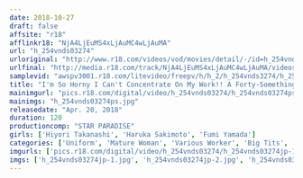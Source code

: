 ```yaml
---
date: 2018-10-27
draft: false
affsite: "r18"
afflinkr18: "NjA4LjEuMS4xLjAuMC4wLjAuMA"
url: "h_254vnds03274"
urloriginal: "http://www.r18.com/videos/vod/movies/detail/-/id=h_254vnds03274"
urlfinal: "http://media.r18.com/track/NjA4LjEuMS4xLjAuMC4wLjAuMA/videos/vod/movies/detail/-/id=h_254vnds03274"
samplevid: "awspv3001.r18.com/litevideo/freepv/h/h_2/h_254vnds3274/h_254vnds3274_dmb_w.mp4"
title: "I'm So Horny I Can't Concentrate On My Work!! A Forty-Something Lady At The Peak Of Lust 3 Hard Working Ladies"
mainimgurl: "pics.r18.com/digital/video/h_254vnds03274/h_254vnds03274ps.jpg"
mainimgs: "h_254vnds03274ps.jpg"
releasedate: "Apr. 20, 2018"
duration: 120
productioncomp: "STAR PARADISE"
girls: ['Hiyori Takanashi', 'Haruka Sakimoto', 'Fumi Yamada']
categories: ['Uniform', 'Mature Woman', 'Various Worker', 'Big Tits', 'Hi-Def']
imgurls: ['pics.r18.com/digital/video/h_254vnds03274/h_254vnds03274jp-1.jpg', 'pics.r18.com/digital/video/h_254vnds03274/h_254vnds03274jp-2.jpg', 'pics.r18.com/digital/video/h_254vnds03274/h_254vnds03274jp-3.jpg', 'pics.r18.com/digital/video/h_254vnds03274/h_254vnds03274jp-4.jpg', 'pics.r18.com/digital/video/h_254vnds03274/h_254vnds03274jp-5.jpg', 'pics.r18.com/digital/video/h_254vnds03274/h_254vnds03274jp-6.jpg', 'pics.r18.com/digital/video/h_254vnds03274/h_254vnds03274jp-7.jpg', 'pics.r18.com/digital/video/h_254vnds03274/h_254vnds03274jp-8.jpg', 'pics.r18.com/digital/video/h_254vnds03274/h_254vnds03274jp-9.jpg', 'pics.r18.com/digital/video/h_254vnds03274/h_254vnds03274jp-10.jpg', 'pics.r18.com/digital/video/h_254vnds03274/h_254vnds03274jp-11.jpg', 'pics.r18.com/digital/video/h_254vnds03274/h_254vnds03274jp-12.jpg', 'pics.r18.com/digital/video/h_254vnds03274/h_254vnds03274jp-13.jpg', 'pics.r18.com/digital/video/h_254vnds03274/h_254vnds03274jp-14.jpg', 'pics.r18.com/digital/video/h_254vnds03274/h_254vnds03274jp-15.jpg', 'pics.r18.com/digital/video/h_254vnds03274/h_254vnds03274jp-16.jpg', 'pics.r18.com/digital/video/h_254vnds03274/h_254vnds03274jp-17.jpg', 'pics.r18.com/digital/video/h_254vnds03274/h_254vnds03274jp-18.jpg', 'pics.r18.com/digital/video/h_254vnds03274/h_254vnds03274jp-19.jpg', 'pics.r18.com/digital/video/h_254vnds03274/h_254vnds03274jp-20.jpg']
imgs: ['h_254vnds03274jp-1.jpg', 'h_254vnds03274jp-2.jpg', 'h_254vnds03274jp-3.jpg', 'h_254vnds03274jp-4.jpg', 'h_254vnds03274jp-5.jpg', 'h_254vnds03274jp-6.jpg', 'h_254vnds03274jp-7.jpg', 'h_254vnds03274jp-8.jpg', 'h_254vnds03274jp-9.jpg', 'h_254vnds03274jp-10.jpg', 'h_254vnds03274jp-11.jpg', 'h_254vnds03274jp-12.jpg', 'h_254vnds03274jp-13.jpg', 'h_254vnds03274jp-14.jpg', 'h_254vnds03274jp-15.jpg', 'h_254vnds03274jp-16.jpg', 'h_254vnds03274jp-17.jpg', 'h_254vnds03274jp-18.jpg', 'h_254vnds03274jp-19.jpg', 'h_254vnds03274jp-20.jpg']
---
```

